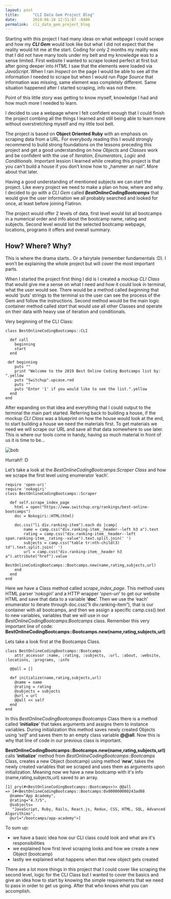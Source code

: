 ```yaml
---
layout: post
title:      "CLI Data Gem Project Blog"
date:       2019-06-18 12:51:07 -0400
permalink:  cli_data_gem_project_blog
---
```



Starting with this project I had many ideas on what webpage I could scrape and how my ***CLI Gem*** would look like but what I did not expect that the reality would hit me at the start. Coding for only 2 months my reality was that I did not  have many tools under my belt and my knowledge was to a sense limited. First website I wanted to scrape looked perfect at first but after going deeper into *HTML* I saw that the elements were loaded via *JavaScript*. When I ran *Inspect* on the page I would be able to see all the information I needed to scrape but when I would run *Page Source* that information was missing, same element was completely different. Same situation happened after I started scraping, info was not there. 

Point of this little story was getting to know myself, knowledge I had and how much more I needed to learn. 

I decided to use a webpage where I felt confident enough that I could finish the project combing all the things I learned and still being able to learn more without overstretching myself and my little tool belt.

The project is based on **Object Oriented Ruby** with an emphasis on scraping data from a URL.  For everybody reading this I would strongly recommend to build strong foundations on the lessons preceding this project and get a good understanding on how *Objects* and *Classes* work and be confident with the use of  *Iteration*, *Enumerators*, *Logic* and *Conditionals*. Important lession I learned while creating this project is that you can't build a house if you don’t know how to „hammer an nail“. More about that later.

Having a good understanding of mentioned subjects we can start the project. Like every project we need to make a plan on how, where and why. I decided to go with a *CLI Gem* called ***BestOnlineCodingBootcamps*** that would give the user information we all probably searched and looked for once, at least before joining Flatiron. 

The project would offer 2 levels of data, first level would list all bootcamps in a numerical order and info about the bootcamp name, rating and subjects. Second level would list the selected bootcamp webpage, locations, programs it offers and overall summary.

## How? Where? Why?
 
This is where the drama starts.. Or a fairytale (remember fundamentals :D). I won’t be explaining the whole project but will cover the most important parts.

When I started the project first thing I did is I created a mockup *CLI Class* that would give me a sense on what I need and how it could look in terminal, what the user would see. There would be a method called *beginning* that would ‘puts’ strings to the terminal so the user can see the process of the Gem and follow the instructions. Second method would be the main logic container method called *start* that would use all other Classes and operate on their data with heavy use of iteration and conditionals. 

Very beginning of the CLI Class:

```
class BestOnlineCodingBootcamps::CLI
  
  def call
    beginning  
    start
  end
	
 def beginning 
    puts ""
    print "Welcome to the 2019 Best Online Coding Bootcamps list by: ".yellow
    puts "Switchup".upcase.red
    puts ""
    puts "Enter '1' if you would like to see the list.".yellow 
  end
end
```
After expanding on that idea and everything that I could output to the terminal the main part started. 
Referring back to building a house, if the mockup *CLI Class* was a blueprint on how the house would look at the end, to start building a house we need the materials first. To get materials we need we will scrape our URL and save all that data somewhere to use later.
This is where our tools come in handy, having so much material in front of us it is time to be…

![bob](https://myhero.com/images/guest/g199393/hero45760/g199393_u51345_Bob_The_Builder.JPG)

Hurrah!! :D

Let’s take a look at the *BestOnlineCodingBootcamps:Scraper Class* and how we scrape the first level using enumerator ‘each’. 

```
require 'open-uri'
require 'nokogiri'
class BestOnlineCodingBootcamps::Scraper

  def self.scrape_index_page
    html = open("https://www.switchup.org/rankings/best-online-bootcamps")
    doc = Nokogiri::HTML(html)
    
    doc.css("li div.ranking-item").each do |camp|
        name = camp.css("div.ranking-item__header--left h3 a").text
        rating = camp.css("div.ranking-item__header--left span.ranking-item__rating--value").text.split.join(' ')
        subjects = camp.css("table tr:nth-child(3) td").text.split.join(' ')
        url = camp.css("div.ranking-item__header h3 a").attribute("href").value 
        BestOnlineCodingBootcamps::Bootcamps.new(name,rating,subjects,url)
    end
  end  
end
```

Here we have a Class method called *scrape_index_page*.
This method uses HTML parser ‘*nokogiri*’ and a HTTP wrapper ‘*open-uri*’ to get our website HTML and save that data to a variable ‘**doc**’.
Then we use the ‘each’ enumerator to iterate through doc.css(“li div.ranking-item”), that is our container with all bootcamps, and then we assign a specific camp.css().text to new variables, variables that we will use in our  *BestOnlineCodingBootcamps:Bootcamps* class. 
Remember this very important line of code:
**BestOnlineCodingBootcamps::Bootcamps.new(name,rating,subjects,url)**

Lets take a look first at the Bootcamps Class.

```
class BestOnlineCodingBootcamps::Bootcamps
    attr_accessor :name, :rating, :subjects, :url, :about, :website, :locations, :programs, :info

  @@all = []
  
  def initialize(name,rating,subjects,url)
    @name = name
    @rating = rating
    @subjects = subjects
    @url = url
    @@all << self
  end
end
```
In this *BestOnlineCodingBootcamps:Bootcamps* Class there is a method called ‘**initialize**’ that takes arguments and assigns them to instance variables. During initialization this method saves newly created Objects using ‘*self*’ and saves them to an empty class variable **@@all**.
Now this is why that line of code in our previous class is important.


**BestOnlineCodingBootcamps::Bootcamps.new(name,rating,subjects,url)** calls ‘**initialize**’ method from *BestOnlineCodingBootcamps::Bootcamps* Class, creates a new Object (bootcamp) using method ‘***new***’, takes the newly created variables that we scraped and uses them as arguments upon initialization.
Meaning now we have a new bootcamp with it's info (name,rating,subjects,url) saved to an array.

```
[1] pry(#<BestOnlineCodingBootcamps::Bootcamps>)> @@all
=> [#<BestOnlineCodingBootcamps::Bootcamps:0x000000000243ad08
  @name="App Academy",
  @rating="4.7/5",
  @subjects=
   "JavaScript, Ruby, Rails, React.js, Redux, CSS, HTML, SQL, Advanced Algorithims",
  @url="/bootcamps/app-academy">]
```

To sum up:
*  we have a basic idea how our CLI class could look and what are it's responsibilities
*  we explained how first level scraping looks and how we create a new Object (bootcamp)
*  lastly we explained what happens when that new object gets created

There are a lot more things in this project that I could cover like scraping the second level, logic for the CLI Class but I wanted to cover the basics and give an idea how to start by knowing the simple requirements that we need to pass in order to get us going. After that who knows what you can accomplish.




